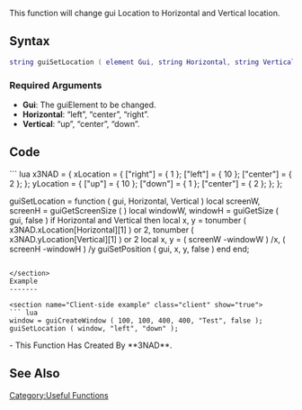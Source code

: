 <pageclass class="#228B22" subcaption="Useful Function"></pageclass> <lowercasetitle/>

This function will change gui Location to Horizontal and Vertical location.

Syntax
------

``` lua
string guiSetLocation ( element Gui, string Horizontal, string Vertical )
```

### Required Arguments

-   **Gui**: The guiElement to be changed.
-   **Horizontal**: “left”, “center”, “right”.
-   **Vertical**: “up”, “center”, “down”.

Code
----

<section name="Function source" class="client" show="true">
``` lua
x3NAD = { 
    xLocation = {
        ["right"] = { 1 };
        ["left"] = { 10 };
        ["center"] = { 2 };
    };
    yLocation = {
        ["up"] = { 10 };
        ["down"] = { 1 };
        ["center"] = { 2 };     
    };
};
 
guiSetLocation = function ( gui, Horizontal, Vertical )
    local screenW, screenH = guiGetScreenSize ( )
    local windowW, windowH = guiGetSize ( gui, false )
    if Horizontal and Vertical then
        local x, y = tonumber ( x3NAD.xLocation[Horizontal][1] ) or 2, tonumber ( x3NAD.yLocation[Vertical][1] ) or 2
        local x, y = ( screenW -windowW ) /x, ( screenH -windowH ) /y
        guiSetPosition ( gui, x, y, false )
    end
end;
```

</section>
Example
-------

<section name="Client-side example" class="client" show="true">
``` lua
window = guiCreateWindow ( 100, 100, 400, 400, "Test", false );
guiSetLocation ( window, "left", "down" );
```

</section>
-   This Function Has Created By **3NAD**.

See Also
--------

[Category:Useful Functions](/docs/category:useful_functions.md "wikilink")
